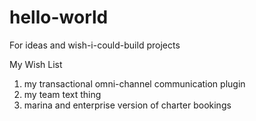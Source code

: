 # hello-world
For ideas and wish-i-could-build projects

My Wish List
1. my transactional omni-channel communication plugin
2. my team text thing
3. marina and enterprise version of charter bookings
